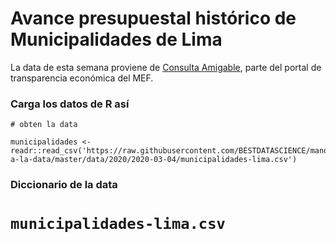 # Avance presupuestal histórico de Municipalidades de Lima

La data de esta semana proviene de [Consulta Amigable](http://apps5.mineco.gob.pe/transparencia/mensual/), parte del portal de transparencia económica del MEF. 

### Carga los datos de R así

```{r}
# obten la data

municipalidades <- readr::read_csv('https://raw.githubusercontent.com/BESTDATASCIENCE/manos-a-la-data/master/data/2020/2020-03-04/municipalidades-lima.csv')

```
### Diccionario de la data

# `municipalidades-lima.csv`



